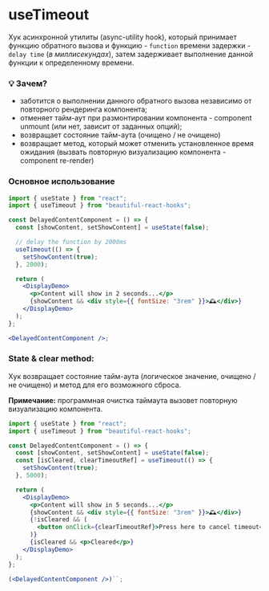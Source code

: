 # useTimeout

Хук асинхронной утилиты (async-utility hook), который принимает функцию обратного вызова и функцию - `function` времени задержки - `delay time` (_в миллисекундах_), затем задерживает выполнение данной функции к определенному времени.

### 💡 Зачем?

- заботится о выполнении данного обратного вызова независимо от повторного рендеринга компонента;
- отменяет тайм-аут при размонтировании компонента - component unmount (или нет, зависит от заданных опций);
- возвращает состояние тайм-аута (очищено / не очищено)
- возвращает метод, который может отменить установленное время ожидания (вызвать повторную визуализацию компонента - component re-render)

### Основное использование

```jsx harmony
import { useState } from "react";
import { useTimeout } from "beautiful-react-hooks";

const DelayedContentComponent = () => {
  const [showContent, setShowContent] = useState(false);

  // delay the function by 2000ms
  useTimeout(() => {
    setShowContent(true);
  }, 2000);

  return (
    <DisplayDemo>
      <p>Content will show in 2 seconds...</p>
      {showContent && <div style={{ fontSize: "3rem" }}>🕰</div>}
    </DisplayDemo>
  );
};

<DelayedContentComponent />;
```

### State & clear method:

Хук возвращает состояние тайм-аута (логическое значение, очищено / не очищено) и метод для его возможного сброса.

**Примечание:** программная очистка таймаута вызовет повторную визуализацию компонента.

```jsx harmony
import { useState } from "react";
import { useTimeout } from "beautiful-react-hooks";

const DelayedContentComponent = () => {
  const [showContent, setShowContent] = useState(false);
  const [isCleared, clearTimeoutRef] = useTimeout(() => {
    setShowContent(true);
  }, 5000);

  return (
    <DisplayDemo>
      <p>Content will show in 5 seconds...</p>
      {showContent && <div style={{ fontSize: "3rem" }}>🕰</div>}
      {!isCleared && (
        <button onClick={clearTimeoutRef}>Press here to cancel timeout</button>
      )}
      {isCleared && <p>Cleared</p>}
    </DisplayDemo>
  );
};

(<DelayedContentComponent />)``;
```
